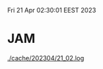 Fri 21 Apr 02:30:01 EEST 2023
# JAM
<a href='./cache/202304/21_02.log'>./cache/202304/21_02.log</a>
